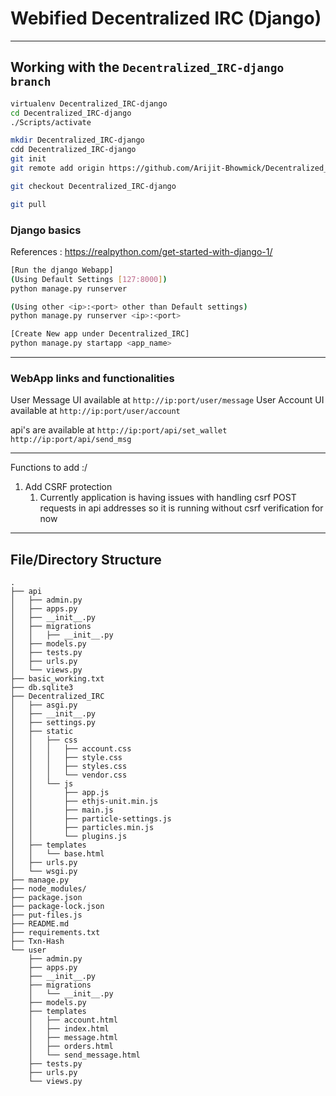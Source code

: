 # Webified Decentralized IRC (Django)

---
## Working with the `Decentralized_IRC-django branch`

```bash
virtualenv Decentralized_IRC-django
cd Decentralized_IRC-django
./Scripts/activate

mkdir Decentralized_IRC-django
cdd Decentralized_IRC-django
git init
git remote add origin https://github.com/Arijit-Bhowmick/Decentralized_IRC.git

git checkout Decentralized_IRC-django

git pull

```


### Django basics

References : https://realpython.com/get-started-with-django-1/

```bash
[Run the django Webapp]
(Using Default Settings [127:8000])
python manage.py runserver

(Using other <ip>:<port> other than Default settings)
python manage.py runserver <ip>:<port>

[Create New app under Decentralized_IRC]
python manage.py startapp <app_name>
```

---
### WebApp links and functionalities

User Message UI available at `http://ip:port/user/message`
User Account UI available at `http://ip:port/user/account`

api's are available at `http://ip:port/api/set_wallet`
                       `http://ip:port/api/send_msg`


---

Functions to add :/

1. Add CSRF protection
   1. Currently application is having issues with handling csrf POST requests in api addresses
        so it is running without csrf verification for now

---

## File/Directory Structure
```
.
├── api
│   ├── admin.py
│   ├── apps.py
│   ├── __init__.py
│   ├── migrations
│   │   ├── __init__.py
│   ├── models.py
│   ├── tests.py
│   ├── urls.py
│   └── views.py
├── basic_working.txt
├── db.sqlite3
├── Decentralized_IRC
│   ├── asgi.py
│   ├── __init__.py
│   ├── settings.py
│   ├── static
│   │   ├── css
│   │   │   ├── account.css
│   │   │   ├── style.css
│   │   │   ├── styles.css
│   │   │   └── vendor.css
│   │   └── js
│   │       ├── app.js
│   │       ├── ethjs-unit.min.js
│   │       ├── main.js
│   │       ├── particle-settings.js
│   │       ├── particles.min.js
│   │       └── plugins.js
│   ├── templates
│   │   └── base.html
│   ├── urls.py
│   └── wsgi.py
├── manage.py
├── node_modules/
├── package.json
├── package-lock.json
├── put-files.js
├── README.md
├── requirements.txt
├── Txn-Hash
└── user
    ├── admin.py
    ├── apps.py
    ├── __init__.py
    ├── migrations
    │   └── __init__.py
    ├── models.py
    ├── templates
    │   ├── account.html
    │   ├── index.html
    │   ├── message.html
    │   ├── orders.html
    │   └── send_message.html
    ├── tests.py
    ├── urls.py
    └── views.py
```